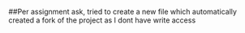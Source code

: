 ##Per assignment ask, tried to create a new file which automatically created a fork of the project as I dont have write access
